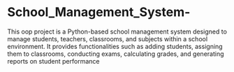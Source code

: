 # School_Management_System-
This oop project is a Python-based school management system designed to manage students, teachers, classrooms, and subjects within a school environment. It provides functionalities such as adding students, assigning them to classrooms, conducting exams, calculating grades, and generating reports on student performance
